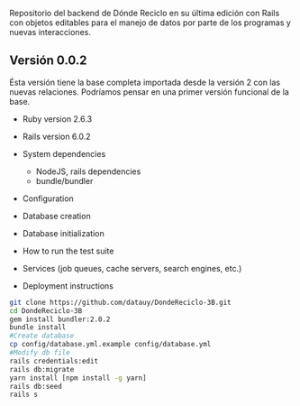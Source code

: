 Repositorio del backend de Dónde Reciclo en su última edición con Rails con objetos editables para el manejo de datos por parte de los programas y nuevas interacciones.
## Versión 0.0.2
Ésta versión tiene la base completa importada desde la versión 2 con las nuevas relaciones. Podríamos pensar en una primer versión funcional de la base.

* Ruby version 2.6.3  

* Rails version 6.0.2

* System dependencies
  - NodeJS, rails dependencies  
  - bundle/bundler

* Configuration

* Database creation

* Database initialization

* How to run the test suite

* Services (job queues, cache servers, search engines, etc.)

* Deployment instructions

```bash
git clone https://github.com/datauy/DondeReciclo-3B.git
cd DondeReciclo-3B
gem install bundler:2.0.2
bundle install
#Create database
cp config/database.yml.example config/database.yml
#Modify db file
rails credentials:edit
rails db:migrate
yarn install [npm install -g yarn]
rails db:seed
rails s
```
